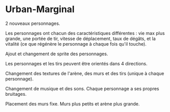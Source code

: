 # Urban-Marginal

2 nouveaux personnages.

Les personnages ont chacun des caractéristiques différentes : vie max plus grande, une portée de tir, vitesse de déplacement, taux de dégâts, 
et la vitalité (ce que régénère le personnage à chaque fois qu'il touche).

Ajout et changement de sprite des personnages.

Les personnages et les tirs peuvent être orientés dans 4 directions.

Changement des textures de l'arène, des murs et des tirs (unique à chaque personnage).

Changement de musique et des sons. Chaque personnage a ses propres bruitages.

Placement des murs fixe. Murs plus petits et arène plus grande.
